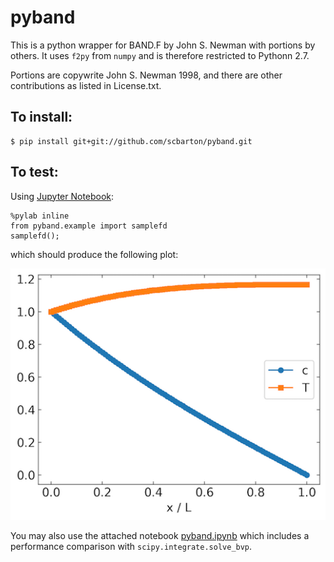# pyband
This is a python wrapper for BAND.F by John S. Newman with portions by others. It uses `f2py` from `numpy` and is therefore restricted to Pythonn 2.7.

Portions are copywrite John S. Newman 1998, and there are other contributions as listed in License.txt.

## To install:

    $ pip install git+git://github.com/scbarton/pyband.git

## To test:
Using [Jupyter Notebook](http://jupyter.org):

    %pylab inline
    from pyband.example import samplefd
    samplefd();

which should produce the following plot:

![plot](example.png)

You may also use the attached notebook [pyband.ipynb](pyband.ipynb) which includes a performance comparison with `scipy.integrate.solve_bvp`.
  
